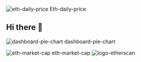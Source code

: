 ![eth-daily-price](https://github.com/user-attachments/assets/480e9303-aa5a-4677-993b-6768bb9abf65)
Eth-daily-price
## Hi there 👋
![dashboard-pie-chart](https://github.com/user-attachments/assets/528f7c65-96ad-409c-80df-083098b6f6e9)
dashboard-pie-chart
<!--
**roseteromeo56/roseteromeo56** is a ✨ _special_ ✨ repository because its `README.md` (this file) appears on your GitHub profile.
![eth-supply-growth](https://github.com/user-attachments/assets/60aea0f7-fa5b-4db6-a4e8-ec1243cbe654)

Here are some ideas to get you started:

- 🔭 I’m currently working on ...
- 🌱 I’m currently learning ...
- 👯 I’m looking to collaborate on ...
- 🤔 I’m looking for help with ...
- 💬 Ask me about ...
- 📫 How to reach me: ...
- 😄 Pronouns: ...
- ⚡ Fun fact: ...
-->
![eth-market-cap](https://github.com/user-attachments/assets/0180a010-72a7-4d56-9534-3c1f8eff7219)
eth-market-cap
![logo-etherscan](https://github.com/user-attachments/assets/902d71b1-f89f-43df-9198-0f96269359da)
